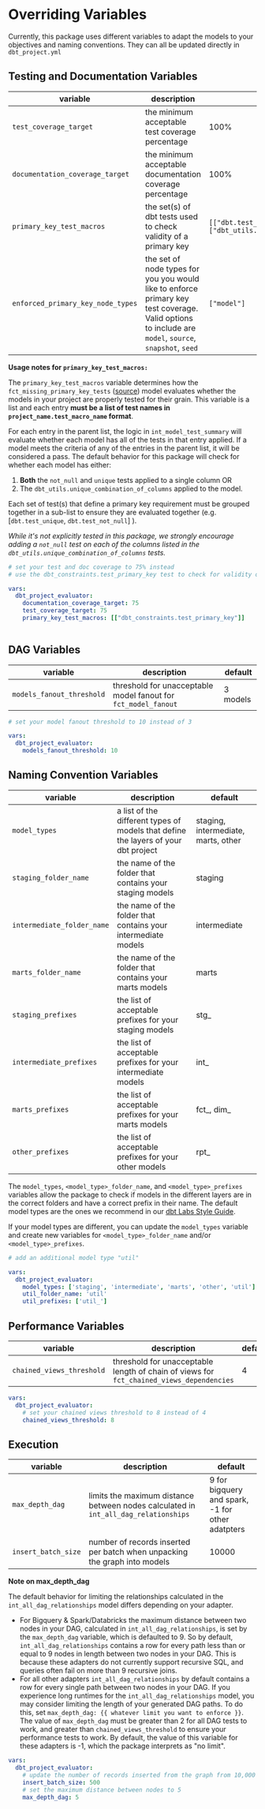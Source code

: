 # Overriding Variables

Currently, this package uses different variables to adapt the models to your objectives and naming conventions. They can all be updated directly in `dbt_project.yml`

## Testing and Documentation Variables

| variable    | description | default     |
| ----------- | ----------- | ----------- |
| `test_coverage_target` | the minimum acceptable test coverage percentage | 100% |
| `documentation_coverage_target` | the minimum acceptable documentation coverage percentage | 100% |
| `primary_key_test_macros` | the set(s) of dbt tests used to check validity of a primary key | `[["dbt.test_unique", "dbt.test_not_null"], ["dbt_utils.test_unique_combination_of_columns"]]` |
| `enforced_primary_key_node_types` | the set of node types for you you would like to enforce primary key test coverage. Valid options to include are `model`, `source`, `snapshot`, `seed` | `["model"]`

**Usage notes for `primary_key_test_macros:`**

The `primary_key_test_macros` variable determines how the `fct_missing_primary_key_tests` ([source](https://github.com/dbt-labs/dbt-project-evaluator/tree/main/models/marts/tests/fct_missing_primary_key_tests.sql)) model evaluates whether the models in your project are properly tested for their grain. This variable is a list and each entry **must be a list of test names in `project_name.test_macro_name` format**.

For each entry in the parent list, the logic in `int_model_test_summary` will evaluate whether each model has all of the tests in that entry applied. If a model meets the criteria of any of the entries in the parent list, it will be considered a pass. The default behavior for this package will check for whether each model has either:

1. **Both** the `not_null` and `unique` tests applied to a single column OR
2. The `dbt_utils.unique_combination_of_columns` applied to the model.

Each set of test(s) that define a primary key requirement must be grouped together in a sub-list to ensure they are evaluated together (e.g. [`dbt.test_unique`, `dbt.test_not_null`] ).

*While it's not explicitly tested in this package, we strongly encourage adding a `not_null` test on each of the columns listed in the `dbt_utils.unique_combination_of_columns` tests.*

```yaml title="dbt_project.yml"
# set your test and doc coverage to 75% instead
# use the dbt_constraints.test_primary_key test to check for validity of your primary keys

vars:
  dbt_project_evaluator:
    documentation_coverage_target: 75
    test_coverage_target: 75
    primary_key_test_macros: [["dbt_constraints.test_primary_key"]]
    
```

## DAG Variables

| variable    | description | default     |
| ----------- | ----------- | ----------- |
| `models_fanout_threshold` | threshold for unacceptable model fanout for `fct_model_fanout` | 3 models |

```yaml title="dbt_project.yml"
# set your model fanout threshold to 10 instead of 3

vars:
  dbt_project_evaluator:
    models_fanout_threshold: 10
```

## Naming Convention Variables

| variable    | description | default     |
| ----------- | ----------- | ----------- |
| `model_types` | a list of the different types of models that define the layers of your dbt project | staging, intermediate, marts, other |
| `staging_folder_name` | the name of the folder that contains your staging models | staging |
| `intermediate_folder_name` | the name of the folder that contains your intermediate models | intermediate |
| `marts_folder_name` | the name of the folder that contains your marts models | marts |
| `staging_prefixes` | the list of acceptable prefixes for your staging models | stg_ |
| `intermediate_prefixes` | the list of acceptable prefixes for your intermediate models | int_ |
| `marts_prefixes` | the list of acceptable prefixes for your marts models | fct_, dim_ |
| `other_prefixes` | the list of acceptable prefixes for your other models | rpt_ |

The `model_types`, `<model_type>_folder_name`, and `<model_type>_prefixes` variables allow the package to check if models in the different layers are in the correct folders and have a correct prefix in their name. The default model types are the ones we recommend in our [dbt Labs Style Guide](https://github.com/dbt-labs/corp/blob/main/dbt_style_guide.md).

If your model types are different, you can update the `model_types` variable and create new variables for `<model_type>_folder_name` and/or `<model_type>_prefixes`.

```yaml title="dbt_project.yml"
# add an additional model type "util"

vars:
  dbt_project_evaluator:
    model_types: ['staging', 'intermediate', 'marts', 'other', 'util']
    util_folder_name: 'util'
    util_prefixes: ['util_']
```

## Performance Variables

| variable    | description | default     |
| ----------- | ----------- | ----------- |
| `chained_views_threshold` | threshold for unacceptable length of chain of views for `fct_chained_views_dependencies` | 4 |

```yaml title="dbt_project.yml"
vars:
  dbt_project_evaluator:
    # set your chained views threshold to 8 instead of 4
    chained_views_threshold: 8
```

## Execution

| variable    | description | default     |
| ----------- | ----------- | ----------- |
| `max_depth_dag` | limits the maximum distance between nodes calculated in `int_all_dag_relationships` | 9 for bigquery and spark, -1 for other adatpters |
| `insert_batch_size` | number of records inserted per batch when unpacking the graph into models | 10000 |

**Note on max_depth_dag**

The default behavior for limiting the relationships calculated in the `int_all_dag_relationships` model differs depending on your adapter.

- For Bigquery & Spark/Databricks the maximum distance between two nodes in your DAG, calculated in `int_all_dag_relationships`, is set by the `max_depth_dag` variable, which is defaulted to 9. So by default, `int_all_dag_relationships` contains a row for every path less than or equal to 9 nodes in length between two nodes in your DAG. This is because these adapters do not currently support recursive SQL, and queries often fail on more than 9 recursive joins.
- For all other adapters `int_all_dag_relationships` by default contains a row for every single path between two nodes in your DAG. If you experience long runtimes for the `int_all_dag_relationships` model, you may consider limiting the length of your generated DAG paths. To do this, set `max_depth_dag: {{ whatever limit you want to enforce }}`. The value of `max_depth_dag` must be greater than 2 for all DAG tests to work, and greater than `chained_views_threshold` to ensure your performance tests to work. By default, the value of this variable for these adapters is -1, which the package interprets as "no limit".

```yaml title="dbt_project.yml"
vars:
  dbt_project_evaluator:
    # update the number of records inserted from the graph from 10,000 to 500 to reduce query size
    insert_batch_size: 500
    # set the maximum distance between nodes to 5 
    max_depth_dag: 5
```
